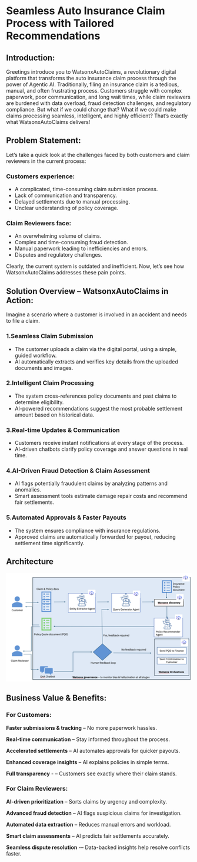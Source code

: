 # Seamless Auto Insurance Claim Process with Tailored Recommendations

## Introduction: 
Greetings introduce you to WatsonxAutoClaims, a revolutionary digital platform that transforms the auto insurance claim process through the power of Agentic AI.
Traditionally, filing an insurance claim is a tedious, manual, and often frustrating process. Customers struggle with complex paperwork, poor communication, and long wait times, while claim reviewers are burdened with data overload, fraud detection challenges, and regulatory compliance.
But what if we could change that? What if we could make claims processing seamless, intelligent, and highly efficient? That’s exactly what WatsonxAutoClaims delivers!

## Problem Statement: 
Let’s take a quick look at the challenges faced by both customers and claim reviewers in the current process:
### Customers experience:
  - A complicated, time-consuming claim submission process.
  - Lack of communication and transparency.
  - Delayed settlements due to manual processing.
  - Unclear understanding of policy coverage.

### Claim Reviewers face:
  - An overwhelming volume of claims.
  - Complex and time-consuming fraud detection.
  - Manual paperwork leading to inefficiencies and errors.
  - Disputes and regulatory challenges.

Clearly, the current system is outdated and inefficient. Now, let’s see how WatsonxAutoClaims addresses these pain points.

## Solution Overview – WatsonxAutoClaims in Action: 
Imagine a scenario where a customer is involved in an accident and needs to file a claim.
### 1.Seamless Claim Submission
 * The customer uploads a claim via the digital portal, using a simple, guided workflow.
 * AI automatically extracts and verifies key details from the uploaded documents and images.
### 2.Intelligent Claim Processing
 * The system cross-references policy documents and past claims to determine eligibility.
 * AI-powered recommendations suggest the most probable settlement amount based on historical data.
### 3.Real-time Updates & Communication
 * Customers receive instant notifications at every stage of the process.
 * AI-driven chatbots clarify policy coverage and answer questions in real time.
### 4.AI-Driven Fraud Detection & Claim Assessment
 * AI flags potentially fraudulent claims by analyzing patterns and anomalies.
 * Smart assessment tools estimate damage repair costs and recommend fair settlements.
### 5.Automated Approvals & Faster Payouts
 * The system ensures compliance with insurance regulations.
 * Approved claims are automatically forwarded for payout, reducing settlement time significantly.

## Architecture
![Architecture](data/architecture.png)

## Business Value & Benefits:
### For Customers:
  **Faster submissions & tracking** – No more paperwork hassles.
  
  **Real-time communication** – Stay informed throughout the process.
  
  **Accelerated settlements** – AI automates approvals for quicker payouts.
  
  **Enhanced coverage insights** – AI explains policies in simple terms.
  
  **Full transparency** - – Customers see exactly where their claim stands.

### For Claim Reviewers:
  **AI-driven prioritization** – Sorts claims by urgency and complexity.
  
  **Advanced fraud detection** – AI flags suspicious claims for investigation.
  
  **Automated data extraction** – Reduces manual errors and workload.
  
  **Smart claim assessments** – AI predicts fair settlements accurately.
  
  **Seamless dispute resolution** -– Data-backed insights help resolve conflicts faster.

